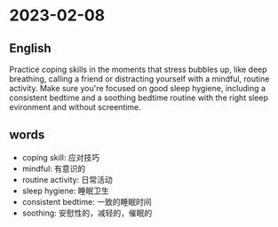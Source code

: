 # 2023-02-08

## English
Practice coping skills in the moments that
stress bubbles up, like deep breathing, 
calling a friend or distracting yourself with
a mindful, routine activity. Make sure
you're focused on good sleep hygiene, 
including a consistent bedtime and a 
soothing bedtime routine with the right
sleep evironment and without screentime.


## words
* coping skill: 应对技巧
* mindful: 有意识的
* routine activity: 日常活动
* sleep hygiene: 睡眠卫生
* consistent bedtime: 一致的睡眠时间
* soothing: 安慰性的，减轻的，催眠的
